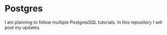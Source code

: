 # Postgres

I am planning to follow multiple PostgresSQL tutorials. In this repository I will post my updates.


 